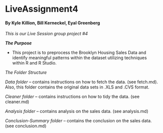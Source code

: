 # LiveAssignment4

#### By Kyle Killion, Bill Kerneckel, Eyal Greenberg

*This is our Live Session group project #4*

___The Purpose___

* This project is to preprocess the Brooklyn Housing Sales Data and identify meaningful patterns within the dataset utilizing
techniques within R and R Studio.

*The Folder Structure*

*Data folder* – contains instructions on how to fetch the data. (see fetch.md). Also, this folder contains the original data sets in .XLS and .CVS format.

*Cleaner folder* – contains instructions on how to tidy the data. (see cleaner.md)

*Analysis folder* – contains analysis on the sales data. (see analysis.md)

*Conclusion-Summary folder* – contains the conclusion on the sales data. (see conclusion.md)

